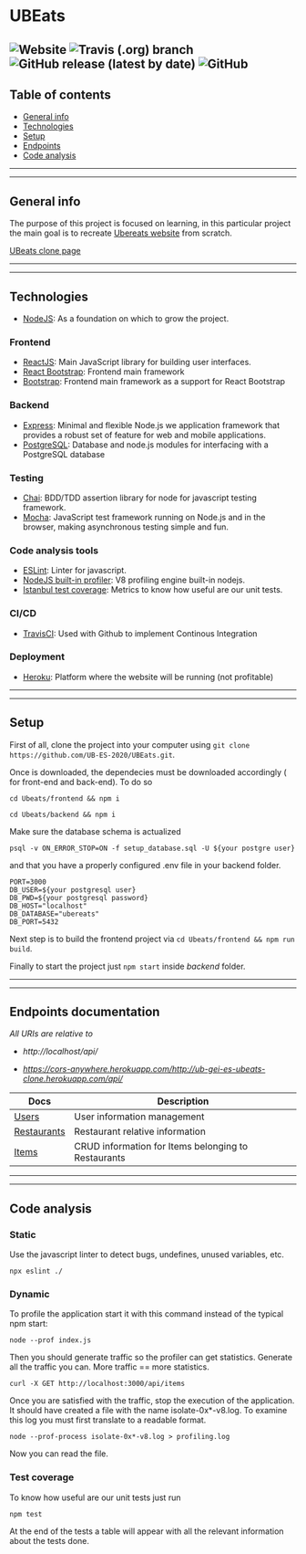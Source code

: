 # UBEats

![Website](https://img.shields.io/website?logo=Heroku&logoColor=%23430098&style=flat&url=https%3A%2F%2Fub-gei-es-ubeats-clone.herokuapp.com%2F)
![Travis (.org) branch](https://img.shields.io/travis/UB-ES-2020/UBEats/main)
![GitHub release (latest by date)](https://img.shields.io/github/v/release/UB-ES-2020/UBEats?label=Version%20release)
![GitHub](https://img.shields.io/github/license/UB-ES-2020/UBEats)
---

## Table of contents
* [General info](#general-info)
* [Technologies](#technologies)
* [Setup](#setup)
* [Endpoints](#endpoints-documentation)
* [Code analysis](#code-analysis)

---
---
## General info

The purpose of this project is focused on learning, in this particular project the main goal is to recreate [Ubereats website](https://ubereats.com/) from scratch.

[UBeats clone page](https://ub-gei-es-ubeats-clone.herokuapp.com/)

---
---
## Technologies

* [NodeJS](https://nodejs.org/en/): As a foundation on which to grow the project.

### Frontend
* [ReactJS](https://reactjs.org/): Main JavaScript library for building user interfaces. 
* [React Bootstrap](https://react-bootstrap.github.io/): Frontend main framework
* [Bootstrap](https://getbootstrap.com/): Frontend main framework as a support for React Bootstrap

### Backend
* [Express](https://expressjs.com/): Minimal and flexible Node.js we application framework that provides a robust set of feature for web and mobile applications.
* [PostgreSQL](https://node-postgres.com/): Database and node.js modules for interfacing with a PostgreSQL database

### Testing 

* [Chai](https://www.chaijs.com/): BDD/TDD assertion library for node for javascript testing framework.
* [Mocha](https://mochajs.org/): JavaScript test framework running on Node.js and in the browser, making asynchronous testing simple and fun.

### Code analysis tools
* [ESLint](https://eslint.org/): Linter for javascript.
* [NodeJS built-in profiler](https://nodejs.org/en/docs/guides/simple-profiling/): V8 profiling engine built-in nodejs.
* [Istanbul test coverage](https://istanbul.js.org/): Metrics to know how useful are our unit tests.

### CI/CD

* [TravisCI](https://travis-ci.org/): Used with Github to implement Continous Integration

### Deployment 
* [Heroku](https://www.heroku.com/): Platform where the website will be running (not profitable)

---
---
## Setup
First of all, clone the project into your computer using `git clone https://github.com/UB-ES-2020/UBEats.git`.

Once is downloaded, the dependecies must be downloaded accordingly ( for front-end and back-end). To do so 

`
cd Ubeats/frontend && npm i 
`

`
cd Ubeats/backend && npm i
`

Make sure the database schema is actualized

`
psql -v ON_ERROR_STOP=ON -f setup_database.sql -U ${your postgre user}
`

and that you have a properly configured .env file in your backend folder.

```
PORT=3000
DB_USER=${your postgresql user}
DB_PWD=${your postgresql password}
DB_HOST="localhost"
DB_DATABASE="ubereats"
DB_PORT=5432

```

Next step is to build the frontend project via `cd Ubeats/frontend && npm run build`. 

Finally to start the project just `npm start` inside _backend_ folder.

---
--- 
## Endpoints documentation

_All URIs are relative to_

* *http://localhost/api/* 

* *https://cors-anywhere.herokuapp.com/http://ub-gei-es-ubeats-clone.herokuapp.com/api/*



Docs         | Description
------------ | ------------- 
[Users](docs/endpoints/Users.md) | User information management |
[Restaurants](docs/endpoints/Restaurants.md) | Restaurant relative information |
[Items](docs/endpoints/Items.md)| CRUD information for Items belonging to Restaurants|

---
---

## Code analysis
### Static
Use the javascript linter to detect bugs, undefines, unused variables, etc.

`
npx eslint ./
`

### Dynamic
To profile the application start it with this command instead of the typical npm start:

`
node --prof index.js
`

Then you should generate traffic so the profiler can get statistics. Generate all the traffic you can. More traffic == more statistics.

`
curl -X GET http://localhost:3000/api/items
`

Once you are satisfied with the traffic, stop the execution of the application. It should have created a file with the name isolate-0x*-v8.log. To examine this log you must first translate to a readable format.

`
node --prof-process isolate-0x*-v8.log > profiling.log
`

Now you can read the file.
### Test coverage
To know how useful are our unit tests just run

```
npm test
```

At the end of the tests a table will appear with all the relevant information about the tests done.

